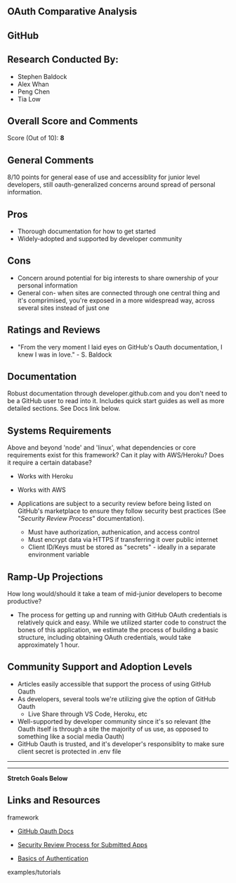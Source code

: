 ## OAuth Comparative Analysis

## GitHub

## Research Conducted By:

- Stephen Baldock
- Alex Whan
- Peng Chen
- Tia Low

## Overall Score and Comments

Score (Out of 10): **8**

## General Comments

8/10 points for general ease of use and accessiblity for junior level developers, still oauth-generalized concerns around spread of personal information.

## Pros

- Thorough documentation for how to get started
- Widely-adopted and supported by developer community

## Cons

- Concern around potential for big interests to share ownership of your personal information 
- General con- when sites are connected through one central thing and it's comprimised, you're exposed in a more widespread way, across several sites instead of just one

## Ratings and Reviews

* "From the very moment I laid eyes on GitHub's Oauth documentation, I knew I was in love."  - S. Baldock

## Documentation

Robust documentation through developer.github.com and you don't need to be a GitHub user to read into it. Includes quick start guides as well as more detailed sections. See Docs link below. 

## Systems Requirements

Above and beyond 'node' and 'linux', what dependencies or core requirements exist for this framework? Can it play with AWS/Heroku? Does it require a certain database?

- Works with Heroku

- Works with AWS

- Applications are subject to a security review before being listed on GitHub's marketplace to ensure they follow security best practices (See "*Security Review Process*" documentation).
  - Must have authorization, authenication, and access control
  - Must encrypt data via HTTPS if transferring it over public internet
  - Client ID/Keys must be stored as "secrets" - ideally in a separate environment variable

## Ramp-Up Projections

How long would/should it take a team of mid-junior developers to become productive?

- The process for getting up and running with GitHub OAuth credentials is relatively quick and easy. While we utilized starter code to construct the bones of this application, we estimate the process of building a basic structure, including obtaining OAuth credentials, would take approximately 1 hour. 

## Community Support and Adoption Levels

- Articles easily accessible that support the process of using GitHub Oauth
- As developers, several tools we're utilizing give the option of GitHub Oauth
  - Live Share through VS Code, Heroku, etc
- Well-supported by developer community since it's so relevant (the Oauth itself is through a site the majority of us use, as opposed to something like a social media Oauth)
- GitHub Oauth is trusted, and it's developer's responsiblity to make sure client secret is protected in .env file


---

---

**Stretch Goals Below**

## Links and Resources

framework

- [GitHub Oauth Docs](https://developer.github.com/apps/building-oauth-apps/authorizing-oauth-apps/)

- [Security Review Process for Submitted Apps](https://docs.github.com/en/developers/github-marketplace/security-review-process-for-submitted-apps)

- [Basics of Authentication](https://docs.github.com/en/rest/guides/basics-of-authentication)

examples/tutorials
